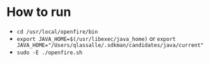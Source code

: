 # How to run

* `cd /usr/local/openfire/bin`
* `export JAVA_HOME=$(/usr/libexec/java_home)` or `export JAVA_HOME="/Users/qlassalle/.sdkman/candidates/java/current"`
* `sudo -E ./openfire.sh`